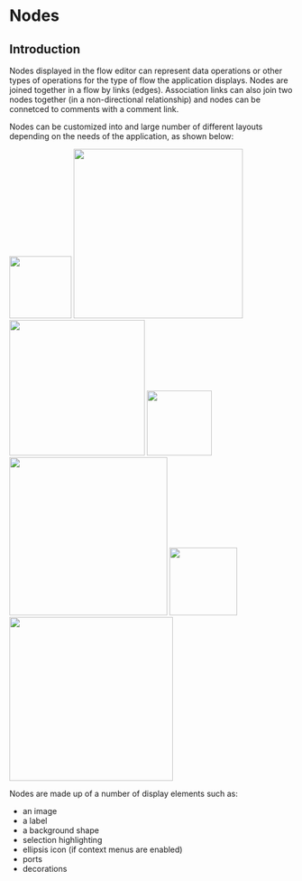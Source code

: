 # Nodes

## Introduction

Nodes displayed in the flow editor can represent data operations or other types of
operations for the type of flow the application displays. Nodes are joined together in a flow by links (edges). Association links can also join two nodes together (in a non-directional relationship) and nodes can be connetced to comments with a comment link.

Nodes can be customized into and large number of different layouts depending on the needs of the application, as shown below:

<img src="../assets/common-canvas-node1.png" width="110" />
<img src="../assets/common-canvas-node2.png" width="300" />
<img src="../assets/common-canvas-node3.png" width="240" />
<img src="../assets/common-canvas-node4.png" width="115" />
<img src="../assets/common-canvas-node5.png" width="280" />
<img src="../assets/common-canvas-node6.png" width="120" />
<img src="../assets/common-canvas-node7.png" width="290" />

Nodes are made up of a number of display elements such as:

* an image
* a label
* a background shape
* selection highlighting
* ellipsis icon (if context menus are enabled)
* ports
* decorations

